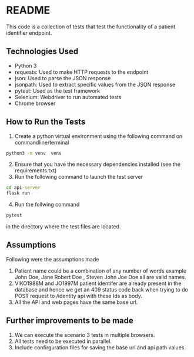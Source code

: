 # README
This code is a collection of tests that test the functionality of a patient identifier endpoint.

## Technologies Used
- Python 3
- requests: Used to make HTTP requests to the endpoint
- json: Used to parse the JSON response
- jsonpath: Used to extract specific values from the JSON response
- pytest: Used as the test framework
- Selenium: Webdriver to run automated tests
- Chrome browser

## How to Run the Tests
1. Create a python virtual environment using the following command on commandline/terminal
```cmd 
python3 -m venv  venv
```
2. Ensure that you have the necessary dependencies installed (see the requirements.txt)
3. Run the following command to launch the test server 
```cmd 
cd api-server 
flask run
```
4. Run the follwing command 
```cmd
pytest
``` 
in the directory where the test files are located.


## Assumptions

Following were the assumptions made

1. Patient name could be a combination of any number of words example John Doe, Jane Robert Doe , Steven John Joe Doe all are valid names.
2. VIKO1988M and JO1997M patient identifer are already present in the database and hence we get an 409 status code back when trying to do POST request to /identity api with these Ids as body.
3. All the API and web pages have the same base url.

## Further improvements to be made
1. We can execute the scenario 3 tests in multiple browsers.
2. All tests need to be executed in parallel.
3. Include confirguration files for saving the base url and api path values.

